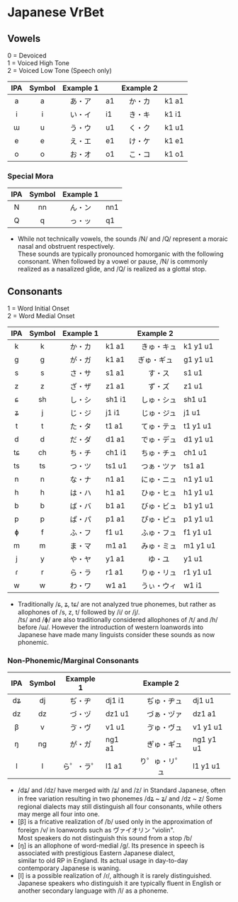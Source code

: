 # Japanese VrBet

## Vowels
0 = Devoiced  
1 = Voiced High Tone  
2 = Voiced Low Tone (Speech only)  


| IPA | Symbol | Example 1 |   | Example 2 |       |
|:---:|:------:|:---------:|:--|:---------:|:------|
|  a  |   a    |   あ・ア  | a1 |   か・カ  | k1 a1 |
|  i  |   i    |   い・イ  | i1 |   き・キ  | k1 i1 |
|  ɯ  |   u    |   う・ウ  | u1 |   く・ク  | k1 u1 |
|  e  |   e    |   え・エ  | e1 |   け・ケ  | k1 e1 |
|  o  |   o    |   お・オ  | o1 |   こ・コ  | k1 o1 |

### Special Mora

| IPA | Symbol | Example 1 |    |
|:---:|:------:|:---------:|:---|
|  N  |   nn   |   ん・ン  | nn1 |
|  Q  |   q    |   っ・ッ  | q1  |

- While not technically vowels, the sounds /N/ and /Q/ represent a moraic nasal and obstruent respectively.  
  These sounds are typically pronounced homorganic with the following consonant. When followed by a vowel or pause,
  /N/ is commonly realized as a nasalized glide, and /Q/ is realized as a glottal stop.

 ## Consonants
  
1 = Word Initial Onset  
2 = Word Medial Onset  

| IPA  | Symbol | Example 1 |        | Example 2 |        |
|:----:|:------:|:---------:|:-------|:----------:|:------|
|  k   |   k    |   か・カ   | k1 a1  |　きゅ・キュ | k1 y1 u1 |
|  g   |   g    |   が・ガ   | k1 a1  |  ぎゅ・ギュ | g1 y1 u1 |
|  s   |   s    |   さ・サ   | s1 a1  |　す・ス     | s1 u1 |
|  z   |   z    |   ざ・ザ   | z1 a1  |　ず・ズ     | z1 u1 |
|  ɕ   |   sh   |   し・シ   | sh1 i1 |　しゅ・シュ | sh1 u1 |
|  ʑ   |   j    |   じ・ジ   | j1 i1  |　じゅ・ジュ | j1 u1 |
|  t   |   t    |   た・タ   | t1 a1  |　てゅ・テュ | t1 y1 u1 |
|  d   |   d    |   だ・ダ   | d1 a1  |　でゅ・デュ | d1 y1 u1 |
|  tɕ  |   ch   |   ち・チ   | ch1 i1 |　ちゅ・チュ | ch1 u1 |
|  ts  |   ts   |   つ・ツ   | ts1 u1 |　つぁ・ツァ | ts1 a1 |
|  n   |   n    |   な・ナ   | n1 a1  |　にゅ・ニュ | n1 y1 u1 |
|  h   |   h    |   は・ハ   | h1 a1  |　ひゅ・ヒュ | h1 y1 u1 |
|  b   |   b    |   ば・バ   | b1 a1  |　びゅ・ビュ | b1 y1 u1 |
|  p   |   p    |   ぱ・パ   | p1 a1  |　ぴゅ・ピュ | p1 y1 u1 |
|  ɸ   |   f    |   ふ・フ   | f1 u1  |　ふゅ・フュ | f1 y1 u1 |
|  m   |   m    |   ま・マ   | m1 a1  |　みゅ・ミュ | m1 y1 u1 |
|  j   |   y    |   や・ヤ   | y1 a1  |　ゆ・ユ     | y1 u1 |
|  ɾ   |   r    |   ら・ラ   | r1 a1  |　りゅ・リュ | r1 y1 u1 |
|  w   |   w    |   わ・ワ   | w1 a1  |　うぃ・ウィ | w1 i1 |

- Traditionally /ɕ, ʑ, tɕ/ are not analyzed true phonemes, but rather as allophones of /s, z, t/ followed by /i/ or /j/.  
  /ts/ and /ɸ/ are also traditionally considered allophones of /t/ and /h/ before /ɯ/.
  However the introduction of western loanwords into Japanese have made many linguists consider these sounds as now phonemic.

### Non-Phonemic/Marginal Consonants

| IPA  | Symbol | Example 1 |        | Example 2  |        |
|:----:|:------:|:---------:|:-------|:----------:|:-------|
|  dʑ  |   dj   |   ぢ・ヂ   | dj1 i1 |　ぢゅ・ヂュ | dj1 u1 |
|  dz  |   dz   |   づ・ヅ   | dz1 u1 |　づぁ・ヅァ | dz1 a1 |
|  β   |   v    |   ゔ・ヴ   | v1 u1  |　ゔゅ・ヴュ | v1 y1 u1 |
|  ŋ   |   ng   |   か゚・カ゚   | ng1 a1 |　き゚ゅ・キ゚ュ | ng1 y1 u1 |
|  l   |   l    |  ら゜・ラ゜| l1 a1 | り゜ゅ・リ゜ュ | l1 y1 u1 |

- /dʑ/ and /dz/ have merged with /ʑ/ and /z/ in Standard Japanese, often in free variation resulting in two phonemes /dʑ ~ ʑ/ and /dz ~ z/
  Some regional dialects may still distinguish all four consonants, while others may merge all four into one.
- [β] is a fricative realization of /b/ used only in the approximation of foreign /v/ in loanwords such as ヴァイオリン "violin".  
  Most speakers do not distinguish this sound from a stop /b/
- [ŋ] is an allophone of word-medial /g/. Its presence in speech is associated with prestigious Eastern Japanese dialect,  
  similar to old RP in England. Its actual usage in day-to-day contemporary Japanese is waning.
- [l] is a possible realization of /ɾ/, although it is rarely distinguished.  
  Japanese speakers who distinguish it are typically fluent in English or another secondary language with /l/ as a phoneme.
  
  
  

